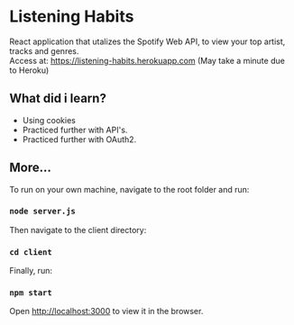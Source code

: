 # Listening Habits

React application that utalizes the Spotify Web API, to view your top artist, tracks
and genres. <br/>
Access at: <https://listening-habits.herokuapp.com>
(May take a minute due to Heroku)

## What did i learn?

- Using cookies
- Practiced further with API's.
- Practiced further with OAuth2.

## More...

To run on your own machine, navigate to the root folder and run:

### `node server.js`

Then navigate to the client directory:

### `cd client`

Finally, run:

### `npm start`

Open [http://localhost:3000](http://localhost:3000) to view it in the browser.
